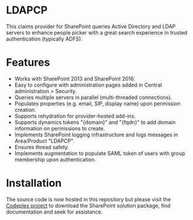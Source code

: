# LDAPCP
This claims provider for SharePoint queries Active Directory and LDAP servers to enhance people picker with a great search experience in trusted authentication (typically ADFS).

# Features
- Works with SharePoint 2013 and SharePoint 2016. 
- Easy to configure with administration pages added in Central administration > Security. 
- Queries multiple servers in parallel (multi-threaded connections). 
- Populates properties (e.g. email, SIP, display name) upon permission creation. 
- Supports rehydration for provider-hosted add-ins. 
- Supports dynamics tokens "{domain}" and "{fqdn}" to add domain information on permissions to create. 
- Implements SharePoint logging infrastructure and logs messages in Area/Product "LDAPCP". 
- Ensures thread safety.
- Implements augmentation to populate SAML token of users with group membership upon authentication.

# Installation
The source code is now hosted in this repository but please visit the [Codeplex project](https://ldapcp.codeplex.com/) to download the SharePoint solution package, find documentation and seek for assistance.
